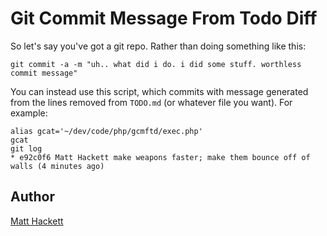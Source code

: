 # Git Commit Message From Todo Diff

So let's say you've got a git repo. Rather than doing something like this:

	git commit -a -m "uh.. what did i do. i did some stuff. worthless commit message"

You can instead use this script, which commits with message generated from the lines removed from `TODO.md` (or whatever file you want). For example:

	alias gcat='~/dev/code/php/gcmftd/exec.php'
	gcat
	git log
	* e92c0f6 Matt Hackett make weapons faster; make them bounce off of walls (4 minutes ago)

## Author

[Matt Hackett](http://richtaur.com/)
